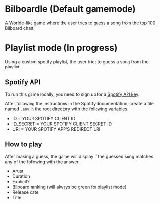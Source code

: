 # Bilboardle (Default gamemode)

A Worlde-like game where the user tries to guess a song from the top 100 Bilboard chart  

# Playlist mode (In progress)

Using a custom spotify playlist, the user tries to guess a song from the playlist.  

## Spotify API
To run this game locally, you need to sign up for a [Spotify API key](https://developer.spotify.com/documentation/web-api/tutorials/getting-started).

After following the instructions in the Spotify documentation, create a file named `.env` in the root directory with the following variables.
- ID = YOUR SPOTIFY CLIENT ID
- ID_SECRET = YOUR SPOTIFY CLIENT SECRET ID
- URI = YOUR SPOTIFY APP'S REDIRECT URI

## How to play
After making a guess, the game will display if the guessed song matches any of the following with the answer.
- Artist
- Duration
- Explicit?
- Bilboard ranking (will always be green for playlist mode)
- Release date
- Title
